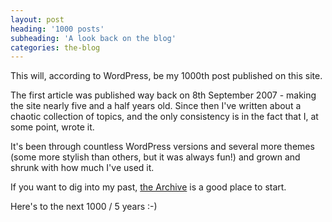 ```yaml
---
layout: post
heading: '1000 posts'
subheading: 'A look back on the blog'
categories: the-blog
---
```


This will, according to WordPress, be my 1000th post published on this site.

<!-- Replace missing image from http://media.chris-alexander.co.uk/wp-content/uploads/2013/03/1000.jpeg -->

The first article was published way back on 8th September 2007 - making the site nearly five and a half years old. Since then I've written about a chaotic collection of topics, and the only consistency is in the fact that I, at some point, wrote it.

It's been through countless WordPress versions and several more themes (some more stylish than others, but it was always fun!) and grown and shrunk with how much I've used it.

If you want to dig into my past, [the Archive](/archive) is a good place to start.

Here's to the next 1000 / 5 years :-)
